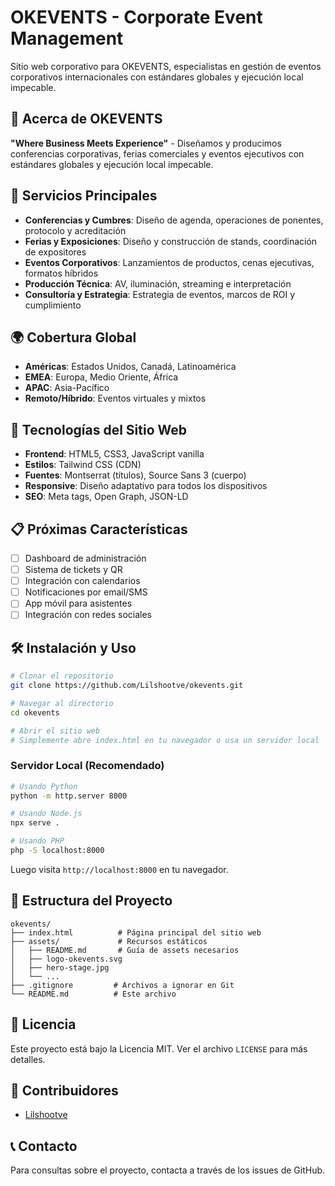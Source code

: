 # OKEVENTS - Corporate Event Management

Sitio web corporativo para OKEVENTS, especialistas en gestión de eventos corporativos internacionales con estándares globales y ejecución local impecable.

## 🌟 Acerca de OKEVENTS

**"Where Business Meets Experience"** - Diseñamos y producimos conferencias corporativas, ferias comerciales y eventos ejecutivos con estándares globales y ejecución local impecable.

## 🎯 Servicios Principales

- **Conferencias y Cumbres**: Diseño de agenda, operaciones de ponentes, protocolo y acreditación
- **Ferias y Exposiciones**: Diseño y construcción de stands, coordinación de expositores
- **Eventos Corporativos**: Lanzamientos de productos, cenas ejecutivas, formatos híbridos
- **Producción Técnica**: AV, iluminación, streaming e interpretación
- **Consultoría y Estrategia**: Estrategia de eventos, marcos de ROI y cumplimiento

## 🌍 Cobertura Global

- **Américas**: Estados Unidos, Canadá, Latinoamérica
- **EMEA**: Europa, Medio Oriente, África
- **APAC**: Asia-Pacífico
- **Remoto/Híbrido**: Eventos virtuales y mixtos

## 🚀 Tecnologías del Sitio Web

- **Frontend**: HTML5, CSS3, JavaScript vanilla
- **Estilos**: Tailwind CSS (CDN)
- **Fuentes**: Montserrat (títulos), Source Sans 3 (cuerpo)
- **Responsive**: Diseño adaptativo para todos los dispositivos
- **SEO**: Meta tags, Open Graph, JSON-LD

## 📋 Próximas Características

- [ ] Dashboard de administración
- [ ] Sistema de tickets y QR
- [ ] Integración con calendarios
- [ ] Notificaciones por email/SMS
- [ ] App móvil para asistentes
- [ ] Integración con redes sociales

## 🛠️ Instalación y Uso

```bash
# Clonar el repositorio
git clone https://github.com/Lilshootve/okevents.git

# Navegar al directorio
cd okevents

# Abrir el sitio web
# Simplemente abre index.html en tu navegador o usa un servidor local
```

### Servidor Local (Recomendado)

```bash
# Usando Python
python -m http.server 8000

# Usando Node.js
npx serve .

# Usando PHP
php -S localhost:8000
```

Luego visita `http://localhost:8000` en tu navegador.

## 📁 Estructura del Proyecto

```
okevents/
├── index.html          # Página principal del sitio web
├── assets/             # Recursos estáticos
│   ├── README.md       # Guía de assets necesarios
│   ├── logo-okevents.svg
│   ├── hero-stage.jpg
│   └── ...
├── .gitignore         # Archivos a ignorar en Git
└── README.md          # Este archivo
```

## 📝 Licencia

Este proyecto está bajo la Licencia MIT. Ver el archivo `LICENSE` para más detalles.

## 👥 Contribuidores

- [Lilshootve](https://github.com/Lilshootve)

## 📞 Contacto

Para consultas sobre el proyecto, contacta a través de los issues de GitHub.
